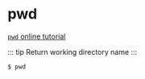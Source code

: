 # pwd

[`pwd` online tutorial](https://arthas.aliyun.com/doc/arthas-tutorials.html?language=en&id=command-pwd)

::: tip
Return working directory name
:::

```bash
$ pwd
```
